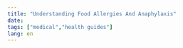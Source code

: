 ```yaml
---
title: "Understanding Food Allergies And Anaphylaxis"
date: 
tags: ["medical","health guides"]
lang: en
---
```



